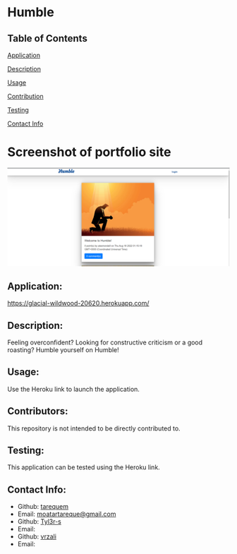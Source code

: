# Humble
   
## Table of Contents 
[Application](#application)

[Description](#description)

[Usage](#usage)

[Contribution](#contributors)

[Testing](#test)
  
[Contact Info](#contact-info)
  
# Screenshot of portfolio site
![screenshot](/snapshot.png)

## Application:
https://glacial-wildwood-20620.herokuapp.com/

## Description:
Feeling overconfident? Looking for constructive criticism or a good roasting? Humble yourself on Humble! 

## Usage:
Use the Heroku link to launch the application.  

## Contributors:
This repository is not intended to be directly contributed to. 

## Testing:
This application can be tested using the Heroku link.

## Contact Info:
- Github: [tarequem](https://github.com/tarequem)
- Email: moatartareque@gmail.com 
- Github: [Tyl3r-s](https://github.com/Tyl3r-s)
- Email:  
- Github: [vrzali](https://github.com/vrzali)
- Email: 
